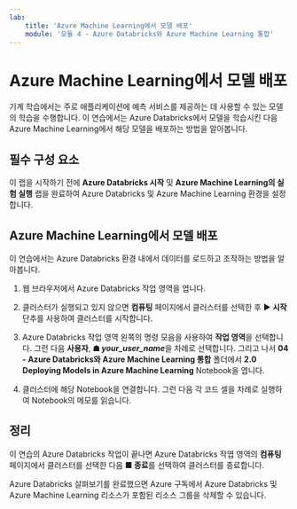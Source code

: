 ```yaml
---
lab:
    title: 'Azure Machine Learning에서 모델 배포'
    module: '모듈 4 - Azure Databricks와 Azure Machine Learning 통합'
---
```


# Azure Machine Learning에서 모델 배포

기계 학습에서는 주로 애플리케이션에 예측 서비스를 제공하는 데 사용할 수 있는 모델의 학습을 수행합니다. 이 연습에서는 Azure Databricks에서 모델을 학습시킨 다음 Azure Machine Learning에서 해당 모델을 배포하는 방법을 알아봅니다.

## 필수 구성 요소

이 랩을 시작하기 전에 **Azure Databricks 시작** 및 **Azure Machine Learning의 실험 실행** 랩을 완료하여 Azure Databricks 및 Azure Machine Learning 환경을 설정합니다.

## Azure Machine Learning에서 모델 배포

이 연습에서는 Azure Databricks 환경 내에서 데이터를 로드하고 조작하는 방법을 알아봅니다.

1. 웹 브라우저에서 Azure Databricks 작업 영역을 엽니다.

1. 클러스터가 실행되고 있지 않으면 **컴퓨팅** 페이지에서 클러스터를 선택한 후 **&#9654; 시작** 단추를 사용하여 클러스터를 시작합니다.

1. Azure Databricks 작업 영역 왼쪽의 명령 모음을 사용하여 **작업 영역**을 선택합니다. 그런 다음 **사용자**, **&#9751; *your_user_name***을 차례로 선택합니다. 그리고 나서 **04 - Azure Databricks와 Azure Machine Learning 통합** 폴더에서 **2.0 Deploying Models in Azure Machine Learning** Notebook을 엽니다.

1. 클러스터에 해당 Notebook을 연결합니다. 그런 다음 각 코드 셀을 차례로 실행하여 Notebook의 메모를 읽습니다.

## 정리

이 연습의 Azure Databricks 작업이 끝나면 Azure Databricks 작엽 영역의 **컴퓨팅** 페이지에서 클러스터를 선택한 다음 **&#9632; 종료**를 선택하여 클러스터를 종료합니다.

Azure Databricks 살펴보기를 완료했으면 Azure 구독에서 Azure Databricks 및 Azure Machine Learning 리소스가 포함된 리소스 그룹을 삭제할 수 있습니다.
